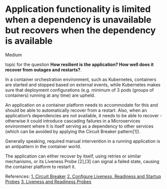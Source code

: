 # Application functionality is limited when a dependency is unavailable but recovers when the dependency is available

<div class="risk-rounded-box medium">Medium</div>

topic for the question **How resilient is the application? How well does it recover from outages and restarts?**.

In a container orchestration environment, such as Kubernetes, containers are started
and stopped based on external events, while Kubernetes makes sure that deployment
configurations (e.g. minimum of 3 pods (groups of containers) running at any time)
are upheld.

An application on a container platform needs to accommodate for this and should
be able to automatically recover from a restart. Also, when an application’s
dependencies are not available, it needs to be able to recover - otherwise
it could introduce cascading failures in a Microservices environment where it is
itself serving as a dependency to other services (which can be avoided by applying the Circuit Breaker pattern[1]).

Generally speaking, required manual intervention in a running application
is an antipattern in the container world.

The application can either recover by itself, using retries or similar mechanisms,
or its Liveness Probe [2],[3] can signal a failed state, causing the container
platform to restart it.

References:
[1. Circuit Breaker](https://martinfowler.com/bliki/CircuitBreaker.html)
[2. Configure Liveness, Readiness and Startup Probes](https://kubernetes.io/docs/tasks/configure-pod-container/configure-liveness-readiness-startup-probes/)
[3. Liveness and Readiness Probes](https://cloud.redhat.com/blog/liveness-and-readiness-probes)
